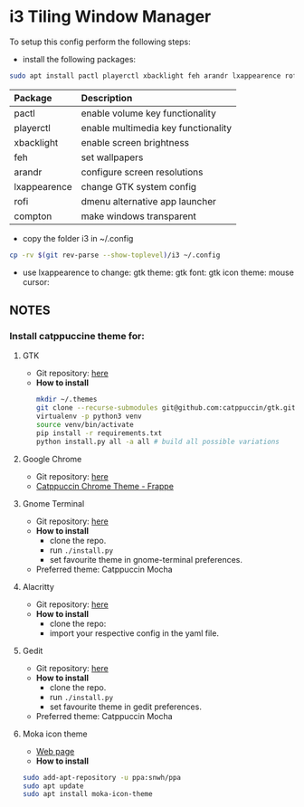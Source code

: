 # i3 Tiling Window Manager

To setup this config perform the following steps:

-   install the following packages:
```bash
sudo apt install pactl playerctl xbacklight feh arandr lxappearence rofi compton
```

| Package      | Description                         |
| :----------- | :---------------------------------- |
| pactl        | enable volume key functionality     |
| playerctl    | enable multimedia key functionality |
| xbacklight   | enable screen brightness            |
| feh          | set wallpapers                      |
| arandr       | configure screen resolutions        |
| lxappearence | change GTK system config            |
| rofi         | dmenu alternative app launcher      |
| compton      | make windows transparent            |




-   copy the folder i3 in ~/.config
```bash
cp -rv $(git rev-parse --show-toplevel)/i3 ~/.config
```
- use lxappearence to change:
gtk theme:
gtk font:
gtk icon theme:
mouse cursor:



## NOTES

### Install catppuccine theme for:

1.  GTK
    -   Git repository: [here](https://github.com/catppuccin/gtk)
    -   **How to install**
        ```bash
        mkdir ~/.themes
        git clone --recurse-submodules git@github.com:catppuccin/gtk.git gtk
        virtualenv -p python3 venv
        source venv/bin/activate
        pip install -r requirements.txt
        python install.py all -a all # build all possible variations
        ```

2.  Google Chrome
    -   Git repository: [here](https://github.com/catppuccin/chrome)
    -   [Catppuccin Chrome Theme - Frappe](https://chrome.google.com/webstore/detail/catppuccin-chrome-theme-f/olhelnoplefjdmncknfphenjclimckaf)

3.  Gnome Terminal
    -   Git repository: [here](https://github.com/catppuccin/chrome)
    -   **How to install**
        -   clone the repo.
        -   run `./install.py`
        -   set favourite theme in gnome-terminal preferences.
    -   Preferred theme: Catppuccin Mocha

4.  Alacritty
    -   Git repository: [here](https://github.com/catppuccin/alacritty)
    -   **How to install**
        -   clone the repo:
        -   import your respective config in the yaml file.

5. Gedit
    -   Git repository: [here](https://github.com/catppuccin/gedit)
    -   **How to install**
        -   clone the repo.
        -   run `./install.py`
        -   set favourite theme in gedit preferences.
    -   Preferred theme: Catppuccin Mocha

6.  Moka icon theme
    -   [Web page](https://snwh.org/moka/download)
    -   **How to install**
    ```bash
    sudo add-apt-repository -u ppa:snwh/ppa
    sudo apt update
    sudo apt install moka-icon-theme
    ```